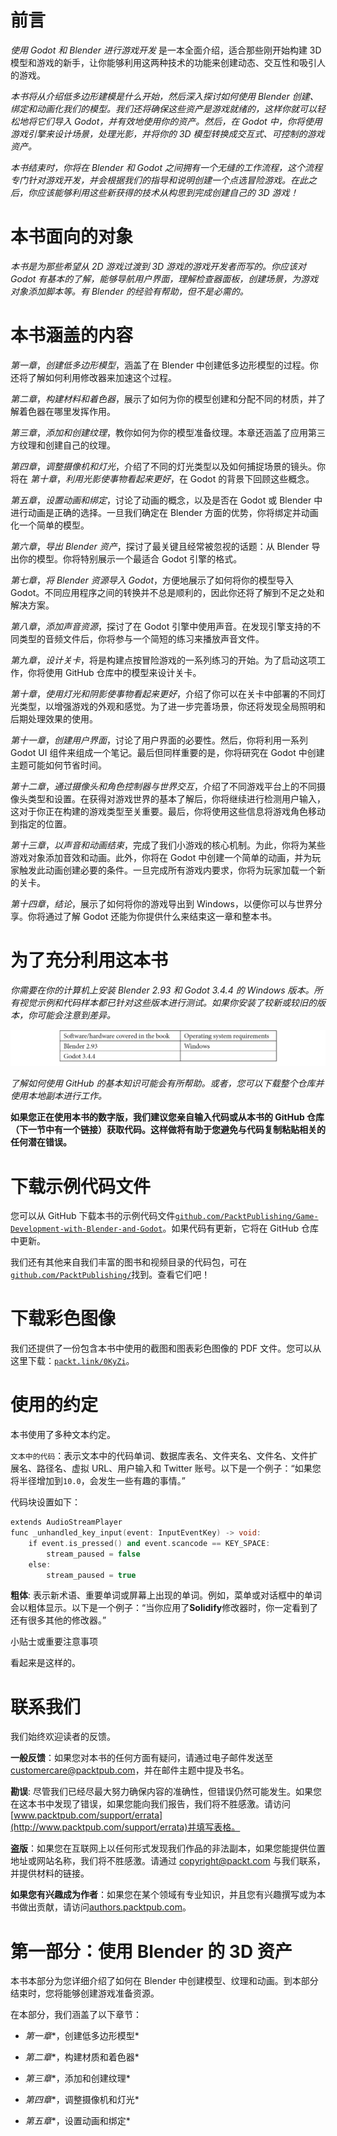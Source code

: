 # **前言**

*使用 Godot 和 Blender 进行游戏开发* 是一本全面介绍，适合那些刚开始构建 3D 模型和游戏的新手，让你能够利用这两种技术的功能来创建动态、交互性和吸引人的游戏。

*本书将从介绍低多边形建模是什么开始，然后深入探讨如何使用 Blender 创建、绑定和动画化我们的模型。我们还将确保这些资产是游戏就绪的，这样你就可以轻松地将它们导入 Godot，并有效地使用你的资产。然后，在 Godot 中，你将使用游戏引擎来设计场景，处理光影，并将你的 3D 模型转换成交互式、可控制的游戏资产。*

*本书结束时，你将在 Blender 和 Godot 之间拥有一个无缝的工作流程，这个流程专门针对游戏开发，并会根据我们的指导和说明创建一个点选冒险游戏。在此之后，你应该能够利用这些新获得的技术从构思到完成创建自己的 3D 游戏！*

# 本书面向的对象

*本书是为那些希望从 2D 游戏过渡到 3D 游戏的游戏开发者而写的。你应该对 Godot 有基本的了解，能够导航用户界面，理解检查器面板，创建场景，为游戏对象添加脚本等。有 Blender 的经验有帮助，但不是必需的。*

# 本书涵盖的内容

*第一章*，*创建低多边形模型*，涵盖了在 Blender 中创建低多边形模型的过程。你还将了解如何利用修改器来加速这个过程。

*第二章*，*构建材料和着色器*，展示了如何为你的模型创建和分配不同的材质，并了解着色器在哪里发挥作用。

*第三章*，*添加和创建纹理*，教你如何为你的模型准备纹理。本章还涵盖了应用第三方纹理和创建自己的纹理。

*第四章*，*调整摄像机和灯光*，介绍了不同的灯光类型以及如何捕捉场景的镜头。你将在 *第十章*，*利用光影使事物看起来更好*，在 Godot 的背景下回顾这些概念。

*第五章*，*设置动画和绑定*，讨论了动画的概念，以及是否在 Godot 或 Blender 中进行动画是正确的选择。一旦我们确定在 Blender 方面的优势，你将绑定并动画化一个简单的模型。

*第六章*，*导出 Blender 资产*，探讨了最关键且经常被忽视的话题：从 Blender 导出你的模型。你将特别展示一个最适合 Godot 引擎的格式。

*第七章*，*将 Blender 资源导入 Godot*，方便地展示了如何将你的模型导入 Godot。不同应用程序之间的转换并不总是顺利的，因此你还将了解到不足之处和解决方案。

*第八章*，*添加声音资源*，探讨了在 Godot 引擎中使用声音。在发现引擎支持的不同类型的音频文件后，你将参与一个简短的练习来播放声音文件。

*第九章*，*设计关卡*，将是构建点按冒险游戏的一系列练习的开始。为了启动这项工作，你将使用 GitHub 仓库中的模型来设计关卡。

*第十章*，*使用灯光和阴影使事物看起来更好*，介绍了你可以在关卡中部署的不同灯光类型，以增强游戏的外观和感觉。为了进一步完善场景，你还将发现全局照明和后期处理效果的使用。

*第十一章*，*创建用户界面*，讨论了用户界面的必要性。然后，你将利用一系列 Godot UI 组件来组成一个笔记。最后但同样重要的是，你将研究在 Godot 中创建主题可能如何节省时间。

*第十二章*，*通过摄像头和角色控制器与世界交互*，介绍了不同游戏平台上的不同摄像头类型和设置。在获得对游戏世界的基本了解后，你将继续进行检测用户输入，这对于你正在构建的游戏类型至关重要。最后，你将使用这些信息将游戏角色移动到指定的位置。

*第十三章*，*以声音和动画结束*，完成了我们小游戏的核心机制。为此，你将为某些游戏对象添加音效和动画。此外，你将在 Godot 中创建一个简单的动画，并为玩家触发此动画创建必要的条件。一旦完成所有游戏内要求，你将为玩家加载一个新的关卡。

*第十四章*，*结论*，展示了如何将你的游戏导出到 Windows，以便你可以与世界分享。你将通过了解 Godot 还能为你提供什么来结束这一章和整本书。

# 为了充分利用这本书

*你需要在你的计算机上安装 Blender 2.93 和 Godot 3.4.4 的 Windows 版本。所有视觉示例和代码样本都已针对这些版本进行测试。如果你安装了较新或较旧的版本，你可能会注意到差异。*

![图片](img/B17473_Preface_Table.jpg)

*了解如何使用 GitHub 的基本知识可能会有所帮助。或者，您可以下载整个仓库并使用本地副本进行工作。*

**如果您正在使用本书的数字版，我们建议您亲自输入代码或从本书的 GitHub 仓库（下一节中有一个链接）获取代码。这样做将有助于您避免与代码复制粘贴相关的任何潜在错误。**

# 下载示例代码文件

您可以从 GitHub 下载本书的示例代码文件[`github.com/PacktPublishing/Game-Development-with-Blender-and-Godot`](https://github.com/PacktPublishing/Game-Development-with-Blender-and-Godot)。如果代码有更新，它将在 GitHub 仓库中更新。

我们还有其他来自我们丰富的图书和视频目录的代码包，可在[`github.com/PacktPublishing/`](https://github.com/PacktPublishing/)找到。查看它们吧！

# 下载彩色图像

我们还提供了一份包含本书中使用的截图和图表彩色图像的 PDF 文件。您可以从这里下载：[`packt.link/0KyZi`](https://packt.link/0KyZi)。

# 使用的约定

本书使用了多种文本约定。

`文本中的代码`：表示文本中的代码单词、数据库表名、文件夹名、文件名、文件扩展名、路径名、虚拟 URL、用户输入和 Twitter 账号。以下是一个例子：“如果您将半径增加到`10.0`，会发生一些有趣的事情。”

代码块设置如下：

```cpp
extends AudioStreamPlayer
func _unhandled_key_input(event: InputEventKey) -> void:
    if event.is_pressed() and event.scancode == KEY_SPACE:
        stream_paused = false
    else:
        stream_paused = true
```

**粗体**: 表示新术语、重要单词或屏幕上出现的单词。例如，菜单或对话框中的单词会以粗体显示。以下是一个例子：“当你应用了**Solidify**修改器时，你一定看到了还有很多其他的修改器。”

小贴士或重要注意事项

看起来是这样的。

# 联系我们

我们始终欢迎读者的反馈。

**一般反馈**：如果您对本书的任何方面有疑问，请通过电子邮件发送至 customercare@packtpub.com，并在邮件主题中提及书名。

**勘误**: 尽管我们已经尽最大努力确保内容的准确性，但错误仍然可能发生。如果您在这本书中发现了错误，如果您能向我们报告，我们将不胜感激。请访问[www.packtpub.com/support/errata](http://www.packtpub.com/support/errata)并填写表格。

**盗版**：如果您在互联网上以任何形式发现我们作品的非法副本，如果您能提供位置地址或网站名称，我们将不胜感激。请通过 copyright@packt.com 与我们联系，并提供材料的链接。

**如果您有兴趣成为作者**：如果您在某个领域有专业知识，并且您有兴趣撰写或为本书做出贡献，请访问[authors.packtpub.com](http://authors.packtpub.com)。

# 第一部分：使用 Blender 的 3D 资产

本书本部分为您详细介绍了如何在 Blender 中创建模型、纹理和动画。到本部分结束时，您将能够创建游戏准备资源。

在本部分，我们涵盖了以下章节：

+   *第一章**，创建低多边形模型*

+   *第二章**，构建材质和着色器*

+   *第三章**，添加和创建纹理*

+   *第四章**，调整摄像机和灯光*

+   *第五章**，设置动画和绑定*
